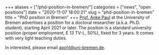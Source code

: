 +++
aliases = ["/phd-position-in-bremen/"]
categories = ["news", "open positions"]
date = "2020-11-07 18:00:21"
slug = "phd-position-in-bremen"
title = "PhD position in Bremen"
+++
[Prof. Anke Paul](http://user.math.uni-bremen.de/apohl/) at the
University of Bremen advertises a position for a doctoral researcher
(a.k.a. Ph.D. student), starting April 2021 or later. The position is a
standard university position (proper employment, E 13 TV-L, 50%), fixed
for 3 years. It comes with very light teaching duties.

In interested, please email <apohl@uni-bremen.de>.
